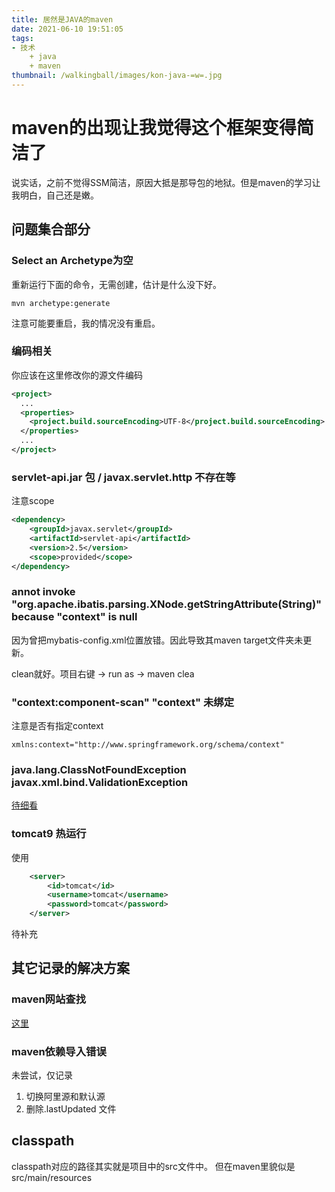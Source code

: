 ```yaml
---
title: 居然是JAVA的maven
date: 2021-06-10 19:51:05
tags:
- 技术
	+ java
	+ maven
thumbnail: /walkingball/images/kon-java-=w=.jpg
---
```


# maven的出现让我觉得这个框架变得简洁了
说实话，之前不觉得SSM简洁，原因大抵是那导包的地狱。但是maven的学习让我明白，自己还是嫩。

## 问题集合部分

### Select an Archetype为空
重新运行下面的命令，无需创建，估计是什么没下好。

	mvn archetype:generate

注意可能要重启，我的情况没有重启。

### 编码相关
你应该在这里修改你的源文件编码
```xml
<project>
  ...
  <properties>
    <project.build.sourceEncoding>UTF-8</project.build.sourceEncoding>
  </properties>
  ...
</project>
```

### servlet-api.jar 包 / javax.servlet.http 不存在等
注意scope
```xml
<dependency>
    <groupId>javax.servlet</groupId>
    <artifactId>servlet-api</artifactId>
    <version>2.5</version>
    <scope>provided</scope>
</dependency>
```

### annot invoke "org.apache.ibatis.parsing.XNode.getStringAttribute(String)" because "context" is null
因为曾把mybatis-config.xml位置放错。因此导致其maven target文件夹未更新。

clean就好。项目右键 -> run as -> maven clea

###  "context:component-scan"  "context" 未绑定
注意是否有指定context

	xmlns:context="http://www.springframework.org/schema/context" 

### java.lang.ClassNotFoundException javax.xml.bind.ValidationException
[待细看](https://blog.csdn.net/sihai12345/article/details/80744012)

### tomcat9 热运行
使用
```xml
	<server>
   		<id>tomcat</id>
   		<username>tomcat</username>
   		<password>tomcat</password>
	</server>
```
待补充


## 其它记录的解决方案

### maven网站查找
[这里](https://mvnrepository.com/)

### maven依赖导入错误
未尝试，仅记录

1. 切换阿里源和默认源
2. 删除.lastUpdated 文件

## classpath
classpath对应的路径其实就是项目中的src文件中。
但在maven里貌似是src/main/resources
